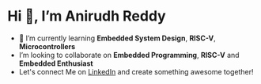 #    Hi 👋, I’m Anirudh Reddy
- 🌱 I’m currently learning **Embedded System Design**, **RISC-V**, **Microcontrollers** 
-  I’m looking to collaborate on **Embedded Programming**, **RISC-V** and **Embedded Enthusiast**
-  Let's connect Me on [LinkedIn](https://www.linkedin.com/in/anirudhreddy-/) and create something awesome together!
